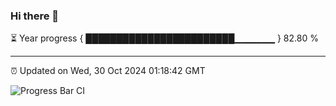 ### Hi there 👋

⏳ Year progress { ████████████████████████▁▁▁▁▁▁ } 82.80 %

---

⏰ Updated on Wed, 30 Oct 2024 01:18:42 GMT

![Progress Bar CI](https://github.com/liununu/liununu/workflows/Progress%20Bar%20CI/badge.svg)
